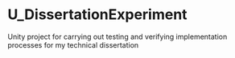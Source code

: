 # U_DissertationExperiment
Unity project for carrying out testing and verifying implementation processes for my technical dissertation
